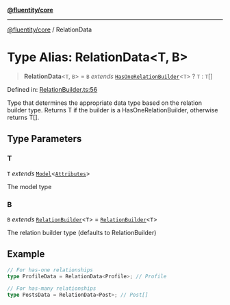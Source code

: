 [**@fluentity/core**](../README.md)

***

[@fluentity/core](../globals.md) / RelationData

# Type Alias: RelationData\<T, B\>

> **RelationData**\<`T`, `B`\> = `B` *extends* [`HasOneRelationBuilder`](../classes/HasOneRelationBuilder.md)\<`T`\> ? `T` : `T`[]

Defined in: [RelationBuilder.ts:56](https://github.com/cedricpierre/fluentity-core/blob/b9e907b503f5d8cbc83b38cdb5626da057589278/src/RelationBuilder.ts#L56)

Type that determines the appropriate data type based on the relation builder type.
Returns T if the builder is a HasOneRelationBuilder, otherwise returns T[].

## Type Parameters

### T

`T` *extends* [`Model`](../classes/Model.md)\<[`Attributes`](../interfaces/Attributes.md)\>

The model type

### B

`B` *extends* [`RelationBuilder`](../classes/RelationBuilder.md)\<`T`\> = [`RelationBuilder`](../classes/RelationBuilder.md)\<`T`\>

The relation builder type (defaults to RelationBuilder<T>)

## Example

```typescript
// For has-one relationships
type ProfileData = RelationData<Profile>; // Profile

// For has-many relationships
type PostsData = RelationData<Post>; // Post[]
```
